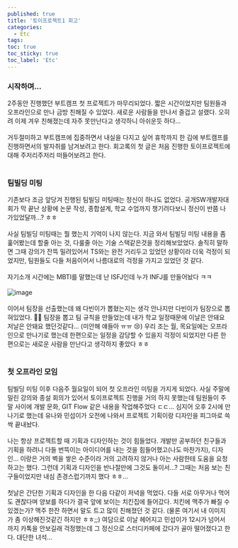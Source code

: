 ```yaml
---
published: true
title: '토이프로젝트1 회고'
categories:
  - Etc
tags:
toc: true
toc_sticky: true
toc_label: 'Etc'
---
```


### 시작하며...

2주동안 진행했던 부트캠프 첫 프로젝트가 마무리되었다. 짧은 시간이었지만 팀원들과 오프라인으로 만나 금방 친해질 수 있었다. 새로운 사람들을 만나서 즐겁고 설랬다. 오히려 이제 겨우 친해졌는데 자주 못만난다고 생각하니 아쉬운듯 하다...
<br />
<br />
거두절미하고 부트캠프에 집중하면서 내실을 다지고 싶어 휴학까지 한 김에 부트캠프를 진행하면서의 발자취를 남겨보려고 한다. 회고록의 첫 글은 처음 진행한 토이프로젝트에 대해 주저리주저리 떠들어보려고 한다.
<br />
<br />

### 팀빌딩 미팅

기존보다 조금 앞당겨 진행된 팀빌딩 미팅때는 정신이 하나도 없었다. 공개SW개발자대회가 막 끝난 상황에 논문 작성, 종합설계, 학교 수업까지 챙기려다보니 정신이 반쯤 나가있었달까...? ㅎㅎ
<br />
<br />
사실 팀빌딩 미팅때는 뭘 했는지 기억이 나지 않는다. 지금 와서 팀빌딩 미팅 내용을 좀 훑어봤는데 할줄 아는 것, 다룰줄 아는 기술 스택같은것을 정리해보았었다. 솔직히 말하면 그때 강의가 잔뜩 밀려있어서 TS와는 완전 거리두고 있었던 상황이라 더욱 걱정이 되었지만, 팀원들도 다들 처음이어서 나름대로의 걱정을 가지고 있었던 것 같다.
<br />
<br />
자기소개 시간에는 MBTI를 말했는데 난 ISFJ인데 누가 INFJ를 만들어놨다 ㅋㅋ  
<br />
![image](https://github.com/seungsimdang/seungsimdang.github.io/blob/master/_images/toy1_01.png?raw=true)
<br />
<br />
이어서 팀장을 선출했는데 왜 다빈이가 뽑혔는지는 생각 안나지만 다빈이가 팀장으로 뽑혀있었다. 🙌🙌 팀장을 뽑고 팀 규칙을 만들었는데 내가 학교 일정때문에 이날은 안돼요 저날은 안돼요 했던것같다... (미안해 얘들아 ㅠㅠ 😢) 우리 조는 월, 목요일에는 오프라인으로 만나기로 했는데 한편으로는 일정을 감당할 수 있을지 걱정이 되었지만 다른 한편으로는 새로운 사람을 만난다고 생각하지 좋았다 ㅎㅎ
<br />
<br />

### 첫 오프라인 모임

팀빌딩 미팅 이후 다음주 월요일이 되어 첫 오프라인 미팅을 가지게 되었다. 사실 주말에 밀린 강의와 종설 회의가 있어서 토이프로젝트 진행을 거의 하지 못했는데 팀원들이 주말 사이에 개발 문화, GIT Flow 같은 내용을 작업해주었다 ㄷㄷ... 심지어 오후 2시에 만나기로 했는데 유나와 민섭이가 오전에 나와서 프로젝트 기획이랑 디자인을 피그마로 쓱싹 끝내놨다.
<br />
<br />
나는 항상 프로젝트할 때 기획과 디자인하는 것이 힘들었다. 개발만 공부하던 친구들과 기획을 하려니 다들 번뜩이는 아이디어를 내는 것을 힘들어했고(나도 마찬가지), 디자인... 이랑은 거의 벽을 쌓은 수준이라 거의 고려하지 않거나 아는 사람한테 도움을 요청하고는 했다. 그런데 기획과 디자인을 반나절만에 그것도 둘이서...? 그때는 처음 보는 친구들이었지만 내심 존경스럽기까지 했다 ㅎㅎ...
<br />
<br />
첫날은 간단한 기획과 디자인을 한 다음 다같이 저녁을 먹었다. 다들 서로 아무거나 먹어도 괜찮다며 양보를 하다가 결국 앞에 보이는 치킨집에 들어갔다. 치킨에 맥주가 빠질 수 있겠는가? 맥주 한잔 하면서 말도 트고 많이 친해졌던 것 같다. (물론 여기서 내 이미지가 좀 이상해진것같긴 하지만 ㅎㅎ;;) 여담으로 이날 헤어지고 민섭이가 12시가 넘어서까지 카톡을 안보길래 걱정했는데 그 정신으로 스터디카페에 갔다가 골아 떨어졌다고 한다. 대단한 녀석...
